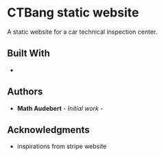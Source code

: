 # CTBang static website

A static website for a car technical inspection center.

## Built With

*

## Authors

* **Math Audebert** - *Initial work* -

## Acknowledgments

* inspirations from stripe website
